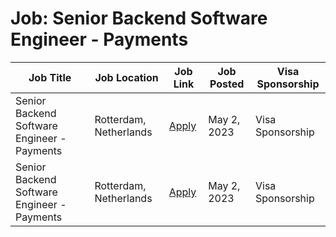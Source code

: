 # Job: Senior Backend Software Engineer - Payments

| Job Title | Job Location | Job Link | Job Posted | Visa Sponsorship |
| --- | --- | --- | --- | --- |
| Senior Backend Software Engineer - Payments | Rotterdam, Netherlands | [Apply](https://boards.greenhouse.io/housinganywhere/jobs/5595037003) | May 2, 2023 | Visa Sponsorship |
| Senior Backend Software Engineer - Payments | Rotterdam, Netherlands | [Apply](https://boards.greenhouse.io/housinganywhere/jobs/5595037003) | May 2, 2023 | Visa Sponsorship |
